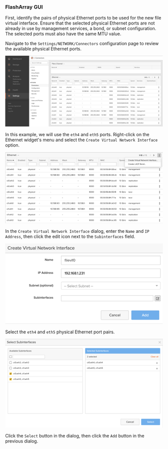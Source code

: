 ### FlashArray GUI
First, identify the pairs of physical Ethernet ports to be used for the new file virtual interface. Ensure that the selected physical Ethernet ports are not already in use by management services, a bond, or subnet configuration. The selected ports must also have the same MTU value.

Navigate to the `Settings/NETWORK/Connectors` configuration page to review the available physical Ethernet ports.

![Settings/NETWORK/Connectors](https://raw.githubusercontent.com/zsvoboda/fadoc/refs/heads/main/src/img/vif.physical/settings.network.configuration.png)

In this example, we will use the `eth4` and `eth5` ports. Right-click on the Ethernet widget's menu and select the `Create Virtual Network Interface` option.

![Create Virtual Network Interface](https://raw.githubusercontent.com/zsvoboda/fadoc/refs/heads/main/src/img/vif.physical/create.file.vif.png)

In the `Create Virtual Network Interface` dialog, enter the `Name` and `IP Address`, then click the edit icon next to the `Subinterfaces` field.

![Create Virtual Network Interface Dialog](https://raw.githubusercontent.com/zsvoboda/fadoc/refs/heads/main/src/img/vif.physical/create.file.vif.dialog.png)

Select the `eth4` and `eth5` physical Ethernet port pairs.

![Select Subinterfaces](https://raw.githubusercontent.com/zsvoboda/fadoc/refs/heads/main/src/img/vif.physical/create.file.vif.dialog.subinterfaces.png)

Click the `Select` button in the dialog, then click the `Add` button in the previous dialog.

